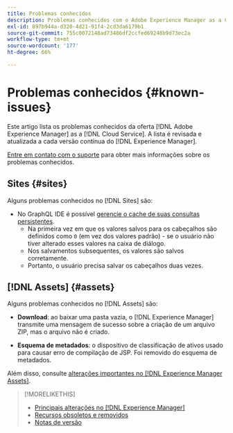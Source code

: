 ```yaml
---
title: Problemas conhecidos
description: Problemas conhecidos com o Adobe Experience Manager as a Cloud Service
exl-id: 897b944a-d320-4d21-91f4-2cd3da6179b1
source-git-commit: 755c0072148ad73486df2ccfed69248b9d73ec2a
workflow-type: tm+mt
source-wordcount: '177'
ht-degree: 66%

---
```


# Problemas conhecidos {#known-issues}

Este artigo lista os problemas conhecidos da oferta [!DNL Adobe Experience Manager] as a [!DNL Cloud Service]. A lista é revisada e atualizada a cada versão contínua do [!DNL Experience Manager].

[Entre em contato com o suporte](https://experienceleague.adobe.com/?lang=pt-BR&amp;support-solution=Experience+Manager#support) para obter mais informações sobre os problemas conhecidos.

<!-- 
## Platform {#platform}
-->

## Sites {#sites}

Alguns problemas conhecidos no [!DNL Sites] são:

* No GraphQL IDE é possível [gerencie o cache de suas consultas persistentes](/help/headless/graphql-api/graphiql-ide.md##managing-cache).
   * Na primeira vez em que os valores salvos para os cabeçalhos são definidos como `0` (em vez dos valores padrão) - se o usuário não tiver alterado esses valores na caixa de diálogo.
   * Nos salvamentos subsequentes, os valores são salvos corretamente.
   * Portanto, o usuário precisa salvar os cabeçalhos duas vezes.

## [!DNL Assets] {#assets}

<!-- Jira label: assets-cloud-known-issues -->

Alguns problemas conhecidos no [!DNL Assets] são:

* **Download**: ao baixar uma pasta vazia, o [!DNL Experience Manager] transmite uma mensagem de sucesso sobre a criação de um arquivo ZIP, mas o arquivo não é criado.

* **Esquema de metadados**: o dispositivo de classificação de ativos usado para causar erro de compilação de JSP. Foi removido do esquema de metadados. <!-- CQ-4282865, CQ-4284633 -->

Além disso, consulte [alterações importantes no [!DNL Experience Manager Assets]](/help/assets/assets-cloud-changes.md).

<!-- This content was added at GA. Not sure if we should continue to have this commitment about upcoming features/enh. in the docs. Commenting it for now.

### Upcoming Assets capabilities {#upcoming-assets-capabilities}

A few capabilities of Adobe Experience Manager Assets that depend on foundation capabilities, which are not yet available in the Experience Manager as a Cloud Service deployment architecture, are expected to be enabled at a later stage:

* Capabilities not enabled at this stage due to dependency on Commerce Integration Framework APIs:
  * Photoshoot workflow models.
  * Product information tab in the asset properties user interface is not populated.

* Capabilities not enabled at this stage due to dependency on InDesign Server integration:
  * Asset Templates and Asset Catalogs.
  * Multi-page preview of Adobe InDesign files.
-->

>[!MORELIKETHIS]
>
>* [Principais alterações no [!DNL Experience Manager]](aem-cloud-changes.md)
>* [Recursos obsoletos e removidos](deprecated-removed-features.md)
>* [Notas de versão](home.md)

